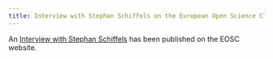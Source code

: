 ```yaml
---
title: Interview with Stephan Schiffels on the European Open Science Cloud (EOSC)
---
```


An [Interview with Stephan Schiffels](https://www.eoscsecretariat.eu/news-opinion/visions-needs-and-requirements-future-research-environments-exploration-erc-grantee-1) has been published on the EOSC website.
